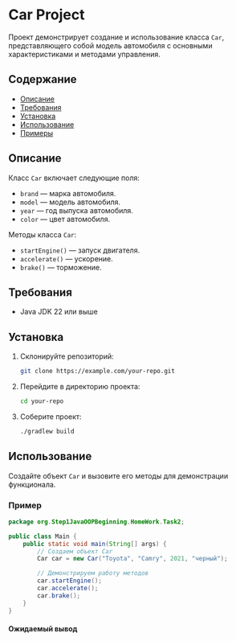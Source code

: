 # Car Project

Проект демонстрирует создание и использование класса `Car`, представляющего собой модель автомобиля с основными характеристиками и методами управления.

## Содержание

- [Описание](#описание)
- [Требования](#требования)
- [Установка](#установка)
- [Использование](#использование)
- [Примеры](#примеры)

## Описание

Класс `Car` включает следующие поля:
- `brand` — марка автомобиля.
- `model` — модель автомобиля.
- `year` — год выпуска автомобиля.
- `color` — цвет автомобиля.

Методы класса `Car`:
- `startEngine()` — запуск двигателя.
- `accelerate()` — ускорение.
- `brake()` — торможение.

## Требования

- Java JDK 22 или выше

## Установка

1. Склонируйте репозиторий:

    ```sh
    git clone https://example.com/your-repo.git
    ```

2. Перейдите в директорию проекта:

    ```sh
    cd your-repo
    ```

3. Соберите проект:

    ```sh
    ./gradlew build
    ```

## Использование

Создайте объект `Car` и вызовите его методы для демонстрации функционала.

### Пример

```java
package org.Step1JavaOOPBeginning.HomeWork.Task2;

public class Main {
    public static void main(String[] args) {
        // Создаем объект Car
        Car car = new Car("Toyota", "Camry", 2021, "черный");

        // Демонстрируем работу методов
        car.startEngine();
        car.accelerate();
        car.brake();
    }
}
```

#### Ожидаемый вывод

